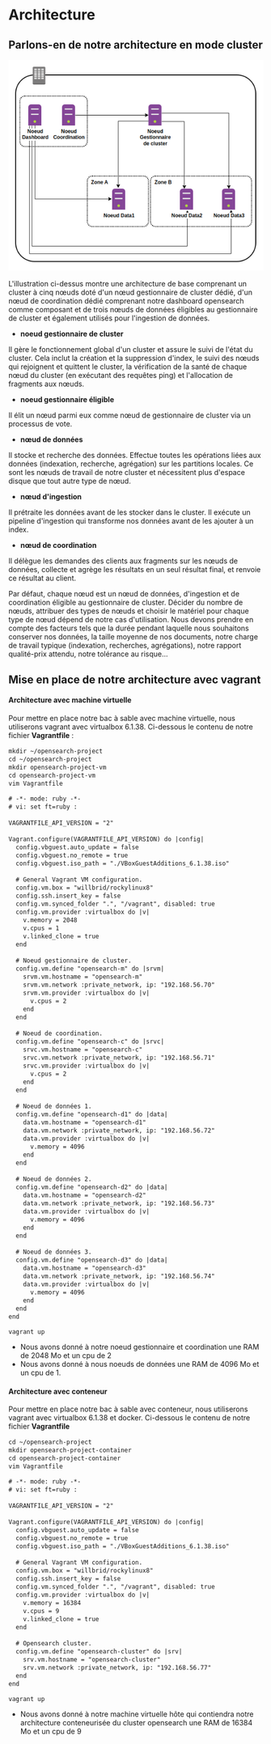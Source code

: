 # Architecture

## Parlons-en de notre architecture en mode cluster

![architecture](../images/architecture.png)

L'illustration ci-dessus montre une architecture de base comprenant un cluster à cinq nœuds doté d'un nœud gestionnaire de cluster dédié, d'un nœud de coordination dédié comprenant notre dashboard opensearch comme composant et de trois nœuds de données éligibles au gestionnaire de cluster et également utilisés pour l'ingestion de données.

- **noeud gestionnaire de cluster**

Il gère le fonctionnement global d'un cluster et assure le suivi de l'état du cluster. Cela inclut la création et la suppression d'index, le suivi des nœuds qui rejoignent et quittent le cluster, la vérification de la santé de chaque nœud du cluster (en exécutant des requêtes ping) et l'allocation de fragments aux nœuds.

- **noeud gestionnaire éligible**

Il élit un nœud parmi eux comme nœud de gestionnaire de cluster via un processus de vote.

- **nœud de données**

Il stocke et recherche des données. Effectue toutes les opérations liées aux données (indexation, recherche, agrégation) sur les partitions locales. Ce sont les nœuds de travail de notre cluster et nécessitent plus d'espace disque que tout autre type de nœud.

- **nœud d'ingestion**

Il prétraite les données avant de les stocker dans le cluster. Il exécute un pipeline d'ingestion qui transforme nos données avant de les ajouter à un index.

- **nœud de coordination**

Il délègue les demandes des clients aux fragments sur les nœuds de données, collecte et agrège les résultats en un seul résultat final, et renvoie ce résultat au client.

Par défaut, chaque nœud est un nœud de données, d'ingestion et de coordination éligible au gestionnaire de cluster. Décider du nombre de nœuds, attribuer des types de nœuds et choisir le matériel pour chaque type de nœud dépend de notre cas d'utilisation. Nous devons prendre en compte des facteurs tels que la durée pendant laquelle nous souhaitons conserver nos données, la taille moyenne de nos documents, notre charge de travail typique (indexation, recherches, agrégations), notre rapport qualité-prix attendu, notre tolérance au risque...

## Mise en place de notre architecture avec vagrant

#### Architecture avec machine virtuelle

Pour mettre en place notre bac à sable avec machine virtuelle, nous utiliserons vagrant avec virtualbox 6.1.38. Ci-dessous le contenu de notre fichier **Vagrantfile** :

```
mkdir ~/opensearch-project
cd ~/opensearch-project
mkdir opensearch-project-vm
cd opensearch-project-vm
vim Vagrantfile
```

```
# -*- mode: ruby -*-
# vi: set ft=ruby :

VAGRANTFILE_API_VERSION = "2"

Vagrant.configure(VAGRANTFILE_API_VERSION) do |config|
  config.vbguest.auto_update = false
  config.vbguest.no_remote = true
  config.vbguest.iso_path = "./VBoxGuestAdditions_6.1.38.iso"

  # General Vagrant VM configuration.
  config.vm.box = "willbrid/rockylinux8"
  config.ssh.insert_key = false
  config.vm.synced_folder ".", "/vagrant", disabled: true
  config.vm.provider :virtualbox do |v|
    v.memory = 2048
    v.cpus = 1
    v.linked_clone = true
  end

  # Noeud gestionnaire de cluster.
  config.vm.define "opensearch-m" do |srvm|
    srvm.vm.hostname = "opensearch-m"
    srvm.vm.network :private_network, ip: "192.168.56.70"
    srvm.vm.provider :virtualbox do |v|
      v.cpus = 2
    end
  end

  # Noeud de coordination.
  config.vm.define "opensearch-c" do |srvc|
    srvc.vm.hostname = "opensearch-c"
    srvc.vm.network :private_network, ip: "192.168.56.71"
    srvc.vm.provider :virtualbox do |v|
      v.cpus = 2
    end
  end

  # Noeud de données 1. 
  config.vm.define "opensearch-d1" do |data|
    data.vm.hostname = "opensearch-d1"
    data.vm.network :private_network, ip: "192.168.56.72"
    data.vm.provider :virtualbox do |v|
      v.memory = 4096
    end
  end

  # Noeud de données 2.
  config.vm.define "opensearch-d2" do |data|
    data.vm.hostname = "opensearch-d2"
    data.vm.network :private_network, ip: "192.168.56.73"
    data.vm.provider :virtualbox do |v|
      v.memory = 4096
    end
  end

  # Noeud de données 3.
  config.vm.define "opensearch-d3" do |data|
    data.vm.hostname = "opensearch-d3"
    data.vm.network :private_network, ip: "192.168.56.74"
    data.vm.provider :virtualbox do |v|
      v.memory = 4096
    end
  end
end
```

```
vagrant up
```

- Nous avons donné à notre noeud gestionnaire et coordination une RAM de 2048 Mo et un cpu de 2
- Nous avons donné à nous noeuds de données une RAM de 4096 Mo et un cpu de 1.

#### Architecture avec conteneur

Pour mettre en place notre bac à sable avec conteneur, nous utiliserons vagrant avec virtualbox 6.1.38 et docker. Ci-dessous le contenu de notre fichier **Vagrantfile**

```
cd ~/opensearch-project
mkdir opensearch-project-container
cd opensearch-project-container
vim Vagrantfile
```

```
# -*- mode: ruby -*-
# vi: set ft=ruby :

VAGRANTFILE_API_VERSION = "2"

Vagrant.configure(VAGRANTFILE_API_VERSION) do |config|
  config.vbguest.auto_update = false
  config.vbguest.no_remote = true
  config.vbguest.iso_path = "./VBoxGuestAdditions_6.1.38.iso"

  # General Vagrant VM configuration.
  config.vm.box = "willbrid/rockylinux8"
  config.ssh.insert_key = false
  config.vm.synced_folder ".", "/vagrant", disabled: true
  config.vm.provider :virtualbox do |v|
    v.memory = 16384
    v.cpus = 9
    v.linked_clone = true
  end

  # Opensearch cluster.
  config.vm.define "opensearch-cluster" do |srv|
    srv.vm.hostname = "opensearch-cluster"
    srv.vm.network :private_network, ip: "192.168.56.77"
  end
end
```

```
vagrant up
```

- Nous avons donné à notre machine virtuelle hôte qui contiendra notre architecture conteneurisée du cluster opensearch une RAM de 16384 Mo et un cpu de 9